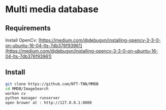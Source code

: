 # Multi media database

## Requirements

Install OpenCv: [https://medium.com/@debugvn/installing-opencv-3-3-0-on-ubuntu-16-04-lts-7db376f93961](https://medium.com/@debugvn/installing-opencv-3-3-0-on-ubuntu-16-04-lts-7db376f93961)

## Install

```sh
git clone https://github.com/NTT-TNN/MMDB
cd MMDB/ImageSearch
workon cv
python manager runserver
open brower at : http://127.0.0.1:8000
```
